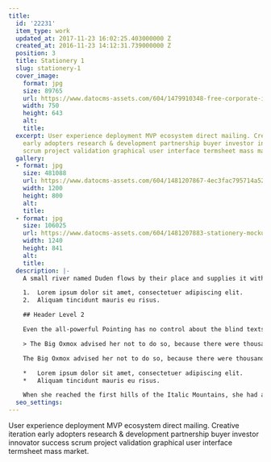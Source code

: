 ```yaml
---
title:
  id: '22231'
  item_type: work
  updated_at: 2017-11-23 16:02:25.403000000 Z
  created_at: 2016-11-23 14:12:31.739000000 Z
  position: 3
  title: Stationery 1
  slug: stationery-1
  cover_image:
    format: jpg
    size: 89765
    url: https://www.datocms-assets.com/604/1479910348-free-corporate-identity-mockup.jpg
    width: 750
    height: 643
    alt: 
    title: 
  excerpt: User experience deployment MVP ecosystem direct mailing. Creative iteration
    early adopters research & development partnership buyer investor innovator success
    scrum project validation graphical user interface termsheet mass market.
  gallery:
  - format: jpg
    size: 481088
    url: https://www.datocms-assets.com/604/1481207867-4ec3fac795714a52f14c0db0cfa0ebdc.jpg
    width: 1200
    height: 800
    alt: 
    title: 
  - format: jpg
    size: 106025
    url: https://www.datocms-assets.com/604/1481207883-stationery-mockup.jpg
    width: 1240
    height: 841
    alt: 
    title: 
  description: |-
    A small river named Duden flows by their place and supplies it with the necessary regelialia. It is a paradisematic country, in which roasted parts of sentences fly into your mouth.

    1.  Lorem ipsum dolor sit amet, consectetuer adipiscing elit.
    2.  Aliquam tincidunt mauris eu risus.

    ## Header Level 2

    Even the all-powerful Pointing has no control about the blind texts it is an almost unorthographic life One day however a small line of blind text by the name of Lorem Ipsum decided to leave for the far World of Grammar.

    > The Big Oxmox advised her not to do so, because there were thousands of bad Commas, wild Question Marks and devious Semikoli, but the Little Blind Text didn’t listen. She packed her seven versalia, put her initial into the belt and made herself on the way.

    The Big Oxmox advised her not to do so, because there were thousands of bad Commas, wild Question Marks and devious Semikoli, but the Little Blind Text didn’t listen. She packed her seven versalia, put her initial into the belt and made herself on the way.

    *   Lorem ipsum dolor sit amet, consectetuer adipiscing elit.
    *   Aliquam tincidunt mauris eu risus.

    When she reached the first hills of the Italic Mountains, she had a last view back on the skyline of her hometown Bookmarksgrove, the headline of Alphabet Village and the subline of her own road, the Line Lane. Pityful a rethoric question ran over her cheek.
  seo_settings: 
---
```


User experience deployment MVP ecosystem direct mailing. Creative iteration early adopters research & development partnership buyer investor innovator success scrum project validation graphical user interface termsheet mass market.